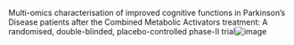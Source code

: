 Multi-omics characterisation of improved cognitive functions in Parkinson’s Disease patients after the Combined Metabolic Activators treatment: A randomised, double-blinded, placebo-controlled phase-II trial![image](https://github.com/hoaltay/CMA_PD/assets/35534702/97341fab-42be-4772-a04a-53d3a5b665a6)
